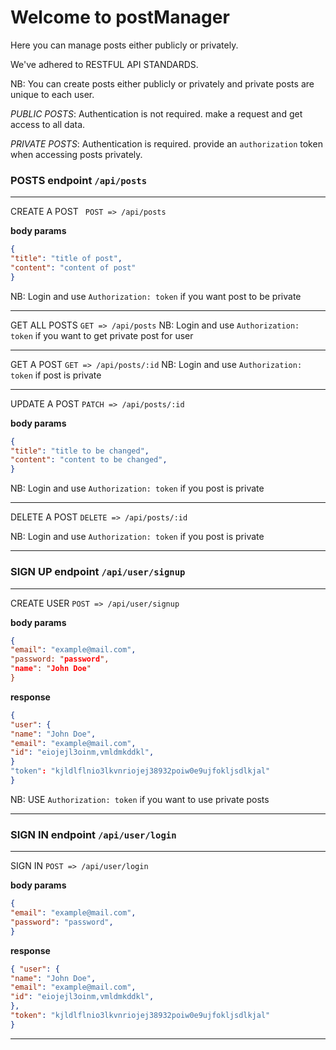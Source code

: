 # Welcome to postManager 
Here you can manage posts either publicly or privately. 

We've adhered to RESTFUL API STANDARDS. 

NB: You can create posts either publicly or privately and  private posts are unique to each user.

_PUBLIC POSTS_: Authentication is not required. make a request and get access to all data.

_PRIVATE POSTS_: Authentication is required. provide an `authorization` token when accessing posts privately.

### POSTS endpoint `/api/posts`

***
 
CREATE A POST ` POST => /api/posts`

**body params**
```json 
{ 
"title": "title of post", 
"content": "content of post" 
}
```
NB: Login and use `Authorization: token` if you want post to be private

***

GET ALL POSTS `GET => /api/posts`
NB: Login and use `Authorization: token` if you want to get private post for user


***

GET A POST `GET => /api/posts/:id`
NB: Login and use `Authorization: token` if post is private

***

UPDATE A POST `PATCH => /api/posts/:id`

**body params**
```json
{ 
"title": "title to be changed",
"content": "content to be changed",
}
```
NB: Login and use `Authorization: token` if you post is private

***

DELETE A POST `DELETE => /api/posts/:id `

NB: Login and use `Authorization: token` if you post is private

***

### SIGN UP endpoint `/api/user/signup`

***
CREATE USER `POST => /api/user/signup`

**body params**
```json
{ 
"email": "example@mail.com",
"password: "password", 
"name": "John Doe"
}
```

**response** 
```json
{ 
"user": { 
"name": "John Doe", 
"email": "example@mail.com",
"id": "eiojejl3oinm,vmldmkddkl", 
}
"token": "kjldlflnio3lkvnriojej38932poiw0e9ujfokljsdlkjal"
}
```

NB: USE `Authorization: token` if you want to use private posts

***

### SIGN IN endpoint `/api/user/login`

***

SIGN IN `POST => /api/user/login `

**body params**
```json
{
"email": "example@mail.com",
"password": "password",
}
```
**response**
```json 
{ "user": {
"name": "John Doe",
"email": "example@mail.com",
"id": "eiojejl3oinm,vmldmkddkl", 
},
"token": "kjldlflnio3lkvnriojej38932poiw0e9ujfokljsdlkjal"
}
```
***
